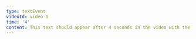 ```yaml
---
type: textEvent
videoId: video-1
time: '4'
content: This text should appear after 4 seconds in the video with the id video-1
---
```


